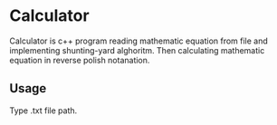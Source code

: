 # Calculator
Calculator is c++ program reading mathematic equation from file and implementing shunting-yard alghoritm. Then calculating mathematic equation in reverse polish notanation.
## Usage
Type .txt file path.
